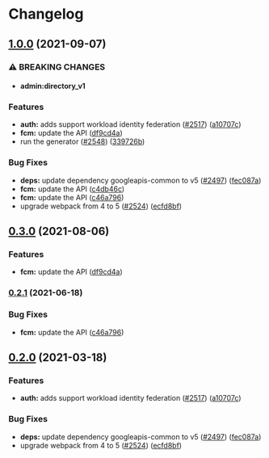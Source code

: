 # Changelog

## [1.0.0](https://www.github.com/googleapis/google-api-nodejs-client/compare/fcm-v0.3.0...fcm-v1.0.0) (2021-09-07)


### ⚠ BREAKING CHANGES

* #### admin:directory_v1

### Features

* **auth:** adds support workload identity federation ([#2517](https://www.github.com/googleapis/google-api-nodejs-client/issues/2517)) ([a10707c](https://www.github.com/googleapis/google-api-nodejs-client/commit/a10707c477759e7c9ef6360a2fe800856fb600c1))
* **fcm:** update the API ([df9cd4a](https://www.github.com/googleapis/google-api-nodejs-client/commit/df9cd4a97400d356cf2cfa3f2c0a50014532d44e))
* run the generator ([#2548](https://www.github.com/googleapis/google-api-nodejs-client/issues/2548)) ([339726b](https://www.github.com/googleapis/google-api-nodejs-client/commit/339726b5310e7ea5437e15642cb899c215127f8f))


### Bug Fixes

* **deps:** update dependency googleapis-common to v5 ([#2497](https://www.github.com/googleapis/google-api-nodejs-client/issues/2497)) ([fec087a](https://www.github.com/googleapis/google-api-nodejs-client/commit/fec087abcf3d994dd41c3ffa0a0c12b1f9f09dae))
* **fcm:** update the API ([c4db46c](https://www.github.com/googleapis/google-api-nodejs-client/commit/c4db46ca4965621b4f373e78d520ad129b97e4b1))
* **fcm:** update the API ([c46a796](https://www.github.com/googleapis/google-api-nodejs-client/commit/c46a796b1ce25a27ded0e6b251bc96d067ce1e42))
* upgrade webpack from 4 to 5  ([#2524](https://www.github.com/googleapis/google-api-nodejs-client/issues/2524)) ([ecfd8bf](https://www.github.com/googleapis/google-api-nodejs-client/commit/ecfd8bfcd06e1beabff7ec9a8c4000222379eb8d))

## [0.3.0](https://www.github.com/googleapis/google-api-nodejs-client/compare/fcm-v0.2.1...fcm-v0.3.0) (2021-08-06)


### Features

* **fcm:** update the API ([df9cd4a](https://www.github.com/googleapis/google-api-nodejs-client/commit/df9cd4a97400d356cf2cfa3f2c0a50014532d44e))

### [0.2.1](https://www.github.com/googleapis/google-api-nodejs-client/compare/fcm-v0.2.0...fcm-v0.2.1) (2021-06-18)


### Bug Fixes

* **fcm:** update the API ([c46a796](https://www.github.com/googleapis/google-api-nodejs-client/commit/c46a796b1ce25a27ded0e6b251bc96d067ce1e42))

## [0.2.0](https://www.github.com/googleapis/google-api-nodejs-client/compare/fcm-v0.1.0...fcm-v0.2.0) (2021-03-18)


### Features

* **auth:** adds support workload identity federation ([#2517](https://www.github.com/googleapis/google-api-nodejs-client/issues/2517)) ([a10707c](https://www.github.com/googleapis/google-api-nodejs-client/commit/a10707c477759e7c9ef6360a2fe800856fb600c1))


### Bug Fixes

* **deps:** update dependency googleapis-common to v5 ([#2497](https://www.github.com/googleapis/google-api-nodejs-client/issues/2497)) ([fec087a](https://www.github.com/googleapis/google-api-nodejs-client/commit/fec087abcf3d994dd41c3ffa0a0c12b1f9f09dae))
* upgrade webpack from 4 to 5  ([#2524](https://www.github.com/googleapis/google-api-nodejs-client/issues/2524)) ([ecfd8bf](https://www.github.com/googleapis/google-api-nodejs-client/commit/ecfd8bfcd06e1beabff7ec9a8c4000222379eb8d))
